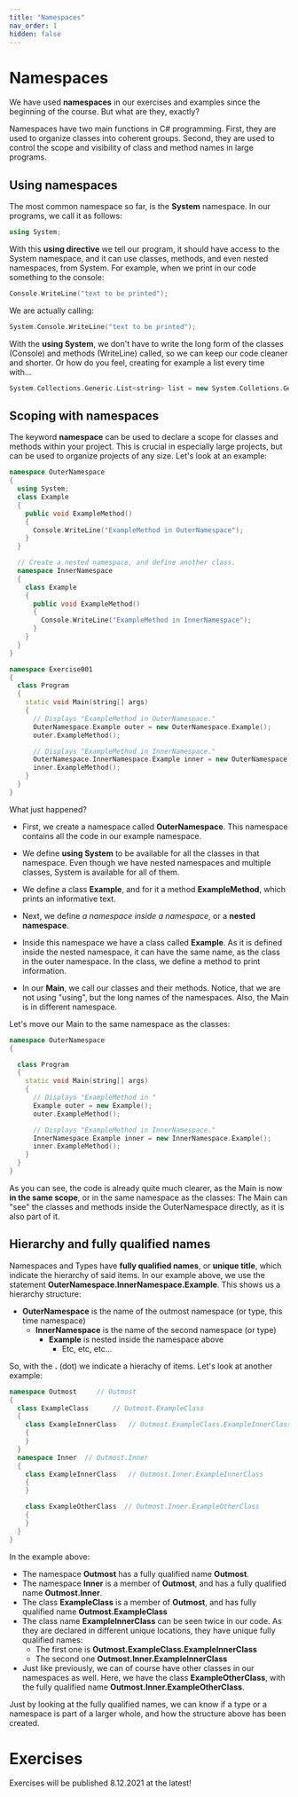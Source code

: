 ```yaml
---
title: "Namespaces"
nav_order: 1
hidden: false
---
```


# Namespaces

We have used **namespaces** in our exercises and examples since the beginning of the course. But what are they, exactly?

Namespaces have two main functions in C# programming. First, they are used to organize classes into coherent groups. Second, they are used to control the scope and visibility of class and method names in large programs.

## Using namespaces

The most common namespace so far, is the **System** namespace. In our programs, we call it as follows:

```cpp
using System;
```

With this **using directive** we tell our program, it should have access to the System namespace, and it can use classes, methods, and even nested namespaces, from System. For example, when we print in our code something to the console:

```cpp
Console.WriteLine("text to be printed");
```

We are actually calling:

```cpp
System.Console.WriteLine("text to be printed");
```

With the **using System**, we don't have to write the long form of the classes (Console) and methods (WriteLine) called, so we can keep our code cleaner and shorter. Or how do you feel, creating for example a list every time with...

```cpp
System.Collections.Generic.List<string> list = new System.Colletions.Generic.List<string>();
```

## Scoping with namespaces

The keyword **namespace** can be used to declare a scope for classes and methods within your project. This is crucial in especially large projects, but can be used to organize projects of any size. Let's look at an example:

```cpp
namespace OuterNamespace
{
  using System;
  class Example
  {
    public void ExampleMethod()
    {
      Console.WriteLine("ExampleMethod in OuterNamespace");
    }
  }

  // Create a nested namespace, and define another class.
  namespace InnerNamespace
  {
    class Example
    {
      public void ExampleMethod()
      {
        Console.WriteLine("ExampleMethod in InnerNamespace");
      }
    }
  }
}
```

```cpp
namespace Exercise001
{
  class Program
  {
    static void Main(string[] args)
    {
      // Displays "ExampleMethod in OuterNamespace."
      OuterNamespace.Example outer = new OuterNamespace.Example();
      outer.ExampleMethod();

      // Displays "ExampleMethod in InnerNamespace."
      OuterNamespace.InnerNamespace.Example inner = new OuterNamespace.InnerNamespace.Example();
      inner.ExampleMethod();
    }
  }
}
```

What just happened?

* First, we create a namespace called **OuterNamespace**. This namespace contains all the code in our example namespace.

* We define **using System** to be available for all the classes in that namespace. Even though we have nested namespaces and multiple classes, System is available for all of them.

* We define a class **Example**, and for it a method **ExampleMethod**, which prints an informative text.

* Next, we define *a namespace inside a namespace*, or a **nested namespace**.

* Inside this namespace we have a class called **Example**. As it is defined inside the nested namespace, it can have the same name, as the class in the outer namespace. In the class, we define a method to print information.

* In our **Main**, we call our classes and their methods. Notice, that we are not using "using", but the long names of the namespaces. Also, the Main is in different namespace.

Let's move our Main to the same namespace as the classes:

```cpp
namespace OuterNamespace
{

  class Program
  {
    static void Main(string[] args)
    {
      // Displays "ExampleMethod in "
      Example outer = new Example();
      outer.ExampleMethod();

      // Displays "ExampleMethod in InnerNamespace."
      InnerNamespace.Example inner = new InnerNamespace.Example();
      inner.ExampleMethod();
    }
  }
}
```

As you can see, the code is already quite much clearer, as the Main is now **in the same scope**, or in the same namespace as the classes: The Main can "see" the classes and methods inside the OuterNamespace directly, as it is also part of it.

## Hierarchy and fully qualified names

Namespaces and Types have **fully qualified names**, or **unique title**, which indicate the hierarchy of said items. In our example above, we use the statement **OuterNamespace.InnerNamespace.Example**. This shows us a hierarchy structure: 

* **OuterNamespace** is the name of the outmost namespace (or type, this time namespace)
  * **InnerNamespace** is the name of the second namespace (or type)
    * **Example** is nested inside the namespace above
      * Etc, etc, etc...

So, with the **.** (dot) we indicate a hierachy of items. Let's look at another example:

```cpp
namespace Outmost     // Outmost
{
  class ExampleClass      // Outmost.ExampleClass
  {
    class ExampleInnerClass   // Outmost.ExampleClass.ExampleInnerClass
    {
    }
  }
  namespace Inner  // Outmost.Inner
  {
    class ExampleInnerClass   // Outmost.Inner.ExampleInnerClass
    {
    }

    class ExampleOtherClass  // Outmost.Inner.ExampleOtherClass
    {
    }
  }
}
```

In the example above:

* The namespace **Outmost** has a fully qualified name **Outmost**.
* The namespace **Inner** is a member of **Outmost**, and has a fully qualified name **Outmost.Inner**.
* The class **ExampleClass** is a member of **Outmost**, and has fully qualified name **Outmost.ExampleClass**
* The class name **ExampleInnerClass** can be seen twice in our code. As they are declared in different unique locations, they have unique fully qualified names:
  * The first one is **Outmost.ExampleClass.ExampleInnerClass**
  * The second one **Outmost.Inner.ExampleInnerClass**
* Just like previously, we can of course have other classes in our namespaces as well. Here, we have the class **ExampleOtherClass**, with the fully qualified name **Outmost.Inner.ExampleOtherClass**.

Just by looking at the fully qualified names, we can know if a type or a namespace is part of a larger whole, and how the structure above has been created.

# Exercises

<Note> Exercises will be published 8.12.2021 at the latest!</Note>